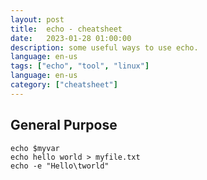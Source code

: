 ```yaml
---
layout: post
title:  echo - cheatsheet
date:   2023-01-28 01:00:00
description: some useful ways to use echo.
language: en-us
tags: ["echo", "tool", "linux"]
language: en-us
category: ["cheatsheet"]
---
```

## General Purpose

~~~ shell
echo $myvar
echo hello world > myfile.txt
echo -e "Hello\tworld"
~~~
